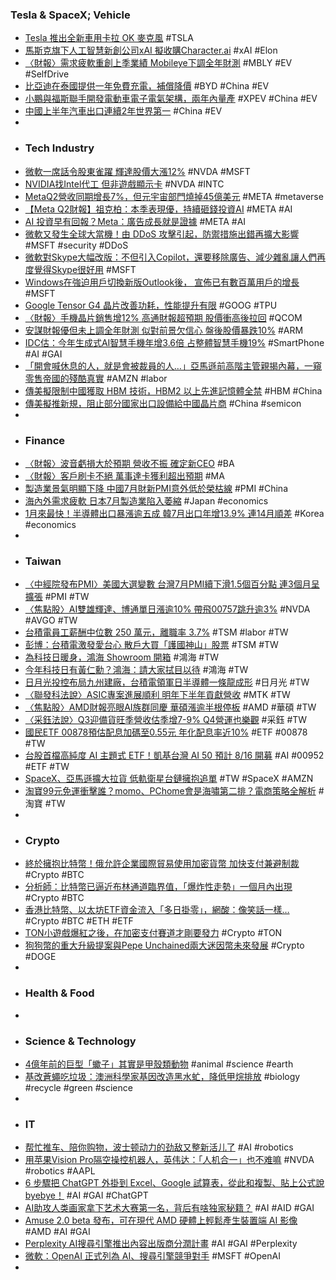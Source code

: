 ### Tesla & SpaceX; Vehicle
- [Tesla 推出全新車用卡拉 OK 麥克風](https://hypebeast.com/hk/2024/8/tesla-karaoke-microphones-car-accessories-caraokemic-release-info) #TSLA
- [馬斯克旗下人工智慧新創公司xAI 擬收購Character.ai](https://news.cnyes.com/news/id/5658556) #xAI #Elon
- [〈財報〉需求疲軟重創上季業績 Mobileye下調全年財測](https://news.cnyes.com/news/id/5660110) #MBLY #EV #SelfDrive
- [比亞迪在泰國提供一年免費充電，補償降價](https://zh.cn.nikkei.com/china/ccompany/56299-2024-08-01-09-41-43.html) #BYD #China #EV
- [小鵬與福斯聯手開發電動車電子電氣架構，兩年內量產](https://technews.tw/2024/08/01/xiaopeng-volkswagen-cooperation/) #XPEV #China #EV
- [中國上半年汽車出口連續2年世界第一](https://zh.cn.nikkei.com/industry/icar/56302-2024-08-01-10-27-33.html) #China #EV
-
- ### Tech Industry
- [微軟一席話令股東雀躍 輝達股價大漲12%](https://news.cnyes.com/news/id/5658484) #NVDA #MSFT
- [NVIDIA找Intel代工 但非遊戲顯示卡](https://news.xfastest.com/nvidia/143134/nvidia-intel-foundry/) #NVDA #INTC
- [MetaQ2營收同期增長7%，但元宇宙部門燒掉45億美元](https://news.cnyes.com/news/id/5659510) #META #metaverse
- [【Meta Q2財報】祖克柏：本季表現優，持續砸錢投資AI](https://www.businessyee.com/article/4313-meta-q2-earnings) #META #AI
- [AI 投資早有回報？Meta：廣告成長就是證據](https://technews.tw/2024/08/01/metas-advertising-growth-is-proof-that-hefty-ai-spending-is-already-paying-off/) #META #AI
- [微軟又發生全球大當機！由 DDoS 攻擊引起，防禦措施出錯再擴大影響](https://www.inside.com.tw/article/35784-microsoft-ddos-outage) #MSFT #security #DDoS
- [微軟對Skype大幅改版：不但引入Copilot，還要移除廣告、減少雜亂讓人們再度覺得Skype很好用](https://www.techbang.com/posts/117251-microsoft-is-reviving-skype-on-windows-11-by-removing-ads-and) #MSFT
- [Windows在強迫用戶切換新版Outlook後， 宣佈已有數百萬用戶的增長](https://www.techbang.com/posts/116685-microsoft-celebrates-the-growth-of-its-usage-after-forcing) #MSFT
- [Google Tensor G4 晶片改善功耗，性能提升有限](https://technews.tw/2024/08/01/tensor-g4-to-use-fewer-cores-than-tensor-g3-as-google-likely-wants-a-cooler-soc/) #GOOG #TPU
- [〈財報〉手機晶片銷售增12% 高通財報超預期 股價衝高後拉回](https://news.cnyes.com/news/id/5658420) #QCOM
- [安謀財報優但未上調全年財測 似對前景欠信心 盤後股價暴跌10%](https://money.udn.com/money/story/5599/8132677) #ARM
- [IDC估：今年生成式AI智慧手機年增3.6倍 占整體智慧手機19%](https://news.cnyes.com/news/id/5659622) #SmartPhone #AI #GAI
- [「開會喊休息的人，就是會被裁員的人…」亞馬遜前高階主管親揭內幕，一窺零售帝國的殘酷真實](https://www.bnext.com.tw/article/79913/amazon-layoff-) #AMZN #labor
- [傳美擬限制中國獲取 HBM 技術，HBM2 以上先進記憶體全禁](https://technews.tw/2024/08/01/us-new-restrictions-on-ai-memory-chips/) #HBM #China
- [傳美擬推新規，阻止部分國家出口設備給中國晶片商](https://finance.technews.tw/2024/07/31/us-vs-cn-semi-equipment-export/) #China #semicon
-
- ### Finance
- [〈財報〉波音虧損大於預期 營收不振 確定新CEO](https://news.cnyes.com/news/id/5658257) #BA
- [〈財報〉客戶刷卡不絕 萬事達卡獲利超出預期](https://news.cnyes.com/news/id/5658273) #MA
- [製造業景氣明顯下降 中國7月財新PMI意外低於榮枯線](https://news.cnyes.com/news/id/5658349) #PMI #China
- [海內外需求疲軟 日本7月製造業陷入萎縮](https://news.cnyes.com/news/id/5658837) #Japan #economics
- [1月來最快！半導體出口暴漲逾五成 韓7月出口年增13.9% 連14月順差](https://news.cnyes.com/news/id/5658555) #Korea #economics
-
- ### Taiwan
- [〈中經院發布PMI〉美國大選變數 台灣7月PMI續下滑1.5個百分點 連3個月呈擴張](https://news.cnyes.com/news/id/5659706) #PMI #TW
- [〈焦點股〉AI雙雄輝達、博通單日漲逾10% 帶飛00757跳升逾3%](https://news.cnyes.com/news/id/5658972) #NVDA #AVGO #TW
- [台積電員工薪酬中位數 250 萬元，離職率 3.7%](https://technews.tw/2024/08/01/median-salary-of-tsmc-employees-2/) #TSM #labor #TW
- [彭博：台積電激發愛台心 散戶大買「護國神山」股票](https://news.cnyes.com/news/id/5659083) #TSM #TW
- [為科技日暖身，鴻海 Showroom 開箱](https://technews.tw/2024/08/01/foxconn-showroom/) #鴻海 #TW
- [今年科技日有黃仁勳？鴻海：請大家拭目以待](https://finance.technews.tw/2024/08/01/jensen-hh/) #鴻海 #TW
- [日月光投控布局九州建廠，台積電領軍日半導體一條龍成形](https://finance.technews.tw/2024/08/01/ase-investment-control-plans-factory-layout-in-kyushu-japan/) #日月光 #TW
- [〈聯發科法說〉ASIC專案進展順利 明年下半年貢獻營收](https://news.cnyes.com/news/id/5657635) #MTK #TW
- [〈焦點股〉AMD財報亮眼AI族群同慶 華碩漲逾半根停板](https://news.cnyes.com/news/id/5659044) #AMD #華碩 #TW
- [〈采鈺法說〉Q3迎備貨旺季營收估季增7-9% Q4營運也樂觀](https://news.cnyes.com/news/id/5659624) #采鈺 #TW
- [國民ETF 00878預估配息加碼至0.55元 年化配息率近10%](https://news.cnyes.com/news/id/5657581) #ETF #00878 #TW
- [台股首檔高純度 AI 主題式 ETF！凱基台灣 AI 50 預計 8/16 開募](https://finance.technews.tw/2024/07/31/ai-themed/) #AI #00952 #ETF #TW
- [SpaceX、亞馬遜擴大拉貨 低軌衛星台鏈擁抱追單](https://money.udn.com/money/story/11162/8124766) #TW #SpaceX #AMZN
- [淘寶99元免運衝擊誰？momo、PChome會是海嘯第二排？電商策略全解析](https://www.bnext.com.tw/article/79969/taobao-99rmb-free-shipping) #淘寶 #TW
-
- ### Crypto
- [終於擁抱比特幣！俄允許企業國際貿易使用加密貨幣 加快支付兼避制裁](https://news.cnyes.com/news/id/5658506) #Crypto #BTC
- [分析師：比特幣已逼近布林通道臨界值，「爆炸性走勢」一個月內出現](https://www.blocktempo.com/bitcoin-key-indicator-approaches-critical-threshold/) #Crypto #BTC
- [香港比特幣、以太坊ETF資金流入「多日掛零」，網酸：像笑話一樣…](https://www.blocktempo.com/hong-kong-etf-trading-volume-is-dismal-and-has-no-influence-at-all/) #Crypto #BTC #ETH #ETF
- [TON小遊戲爆紅之後，在加密支付賽道才剛要發力](https://www.blocktempo.com/analyse-the-ambition-of-ton-payment-field/) #Crypto #TON
- [狗狗幣的重大升級提案與Pepe Unchained兩大迷因幣未來發展](https://news.cnyes.com/news/id/5651642) #Crypto #DOGE
-
- ### Health & Food
-
- ### Science & Technology
- [4億年前的巨型「蠍子」其實是甲殼類動物](https://tomorrowsci.com/animals/20240730_03/) #animal #science #earth
- [基改蒼蠅吃垃圾：澳洲科學家基因改造黑水虻，降低甲烷排放](https://dq.yam.com/post/16187) #biology #recycle #green #science
-
- ### IT
- [帮忙推车、陪你购物，波士顿动力的劲敌又整新活儿了](https://www.jiqizhixin.com/articles/2024-07-31) #AI #robotics
- [用苹果Vision Pro隔空操控机器人，英伟达：「人机合一」也不难嘛](https://www.jiqizhixin.com/articles/2024-07-31-5) #NVDA #robotics #AAPL
- [6 步驟把 ChatGPT 外掛到 Excel、Google 試算表，從此和複製、貼上公式說byebye！](https://www.managertoday.com.tw/articles/view/68970) #AI #GAI #ChatGPT
- [AI助攻人类画家拿下艺术大赛第一名，背后有啥独家秘籍？](https://www.jiqizhixin.com/articles/2024-08-01-6) #AI #AID #GAI
- [Amuse 2.0 beta 發布，可在現代 AMD 硬體上輕鬆產生裝置端 AI 影像](https://news.xfastest.com/amd/143139/amuse-2-0-beta/) #AMD #AI #GAI
- [Perplexity AI搜尋引擎推出內容出版商分潤計畫](https://www.ithome.com.tw/news/164249) #AI #GAI #Perplexity
- [微軟：OpenAI 正式列為 AI、搜尋引擎競爭對手](https://technews.tw/2024/08/01/microsoft-pitches-openai-as-ai-and-search-engine-competitor/) #MSFT #OpenAI
-